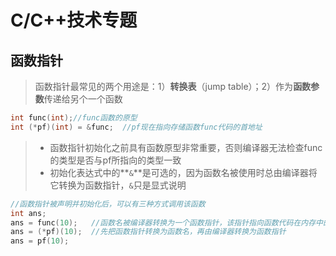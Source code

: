 # C/C++技术专题

## 函数指针

> 函数指针最常见的两个用途是：1）**转换表**（jump table）；2）作为**函数参数**传递给另个一个函数



```C
int func(int);//func函数的原型
int (*pf)(int) = &func;  //pf现在指向存储函数func代码的首地址
```



> * 函数指针初始化之前具有函数原型非常重要，否则编译器无法检查func的类型是否与pf所指向的类型一致
> * 初始化表达式中的**`&`**是可选的，因为函数名被使用时总由编译器将它转换为函数指针，`&`只是显式说明



```C
//函数指针被声明并初始化后，可以有三种方式调用该函数
int ans;
ans = func(10);   //函数名被编译器转换为一个函数指针，该指针指向函数代码在内存中的首地址，调用该函数就是执行起始于这个地址的代码
ans = (*pf)(10);  //先把函数指针转换为函数名，再由编译器转换为函数指针
ans = pf(10);
```





